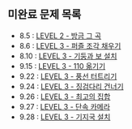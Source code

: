 ## 미완료 문제 목록

- 8.5 : [LEVEL 2 - 방금 그 곡](https://school.programmers.co.kr/learn/courses/30/lessons/17683)
- 8.6 : [LEVEL 3 - 퍼즐 조각 채우기](https://school.programmers.co.kr/learn/courses/30/lessons/84021)
- 8.10 : [LEVEL 3 - 기둥과 보 설치](https://school.programmers.co.kr/learn/courses/30/lessons/60061)
- 9.15 : [LEVEL 3 - 110 옮기기](https://school.programmers.co.kr/learn/courses/30/lessons/77886)
- 9.22 : [LEVEL 3 - 풍선 터트리기](https://school.programmers.co.kr/learn/courses/30/lessons/68646)
- 9.24 : [LEVEL 3 - 징검다리 건너기](https://school.programmers.co.kr/learn/courses/30/lessons/64062)
- 9.26 : [LEVEL 3 - 최고의 집합](https://school.programmers.co.kr/learn/courses/30/lessons/12938)
- 9.27 : [LEVEL 3 - 단속 카메라](https://school.programmers.co.kr/learn/courses/30/lessons/42884)
- 9.28 : [LEVEL 3 - 기지국 설치](https://school.programmers.co.kr/learn/courses/30/lessons/12979)
